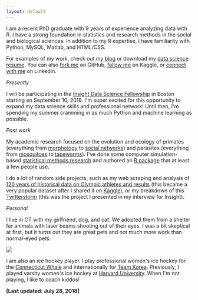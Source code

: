 ```yaml
---
layout: default
---
```


I am a recent PhD graduate with 9 years of experience analyzing data with R. I have a strong foundation in statistics and research methods in the social and biological sciences. In addition to my R expertise, I have familiarity with Python, MySQL, Matlab, and HTML/CSS. 

For examples of my work, check out my [blog](https://rgriff23.github.io/blog.html) or download my [data science resume](https://rgriff23.github.io/assets/pdfs/Randi_Griffin_resume.pdf). You can also [fork me](https://github.com/rgriff23) on GitHub, [follow me](https://www.kaggle.com/heesoo37) on Kaggle, or [connect with me](https://www.linkedin.com/in/randigriffin) on LinkedIn.

*Presently*

I will be participating in the [Insight Data Science Fellowship](https://www.insightdatascience.com/) in Boston starting on September 10, 2018. I'm super excited for this opportunity to expand my data science skills and professional network! Until then, I'm spending my summer cramming in as much Python and machine learning as possible.

*Past work*

My academic research focused on the evolution and ecology of primates (everything from [morphology](https://rgriff23.github.io/2017/06/09/reflect-3d-points-across-plane.html) to [social networks](https://rgriff23.github.io/2017/04/26/primate-social-networks-in-igraph.html)) and parasites (everything from [mosquitoes](https://rgriff23.github.io/2017/05/23/mosquito-community-ecology-in-vegan.html) to [tapeworms](https://rgriff23.github.io/projects/gelada)). I've done some computer simulation-based [statistical methods research](https://rgriff23.github.io/projects/pcm) and authored an [R package](https://rgriff23.github.io/projects/btw) that at least a few people use. 

I do a lot of random side projects, such as my web scraping and analysis of [120 years of historical data on Olympic athletes and results](https://rgriff23.github.io/2018/05/27/olympic-history-1-web-scraping.html) (this became a very popular dataset after I shared it on [Kaggle](https://www.kaggle.com/heesoo37/120-years-of-olympic-history-athletes-and-results)), or my breakdown of this [Twitterstorm](https://rgriff23.github.io/2017/06/29/Katie-Hinde-Twitterstorm.html) (this was the project I presented in my interview for Insight). 

*Personal*

I live in CT with my girlfriend, dog, and cat. We adopted them from a shelter for animals with laser beams shooting out of their eyes. I was a bit skeptical at first, but it turns out they are great pets and not much more work than normal-eyed pets. 

![](https://i.imgur.com/EwNGdMe.jpg)

I am also an ice hockey player. I play professional women's ice hockey for the [Connecticut Whale](https://www.theicegarden.com/2018/7/10/17553146/connecticut-whale-sign-randi-griffin-sarah-hughson-re-sign-hanna-beattie-team-korea-free-agency) and internationally for [Team Korea](https://www.usatoday.com/story/sports/winter-olympics-2018/2018/02/14/koreas-historic-goal-american-randi-griffin-has-roots-usas-first-gold-1998/336270002/). Previously, I played varsity women's ice hockey at [Harvard University](https://www.thecrimson.com/article/2018/2/1/randi-griffin-15q/). When I'm not playing, I like to coach kiddos!

**[Last updated: July 28, 2018]**